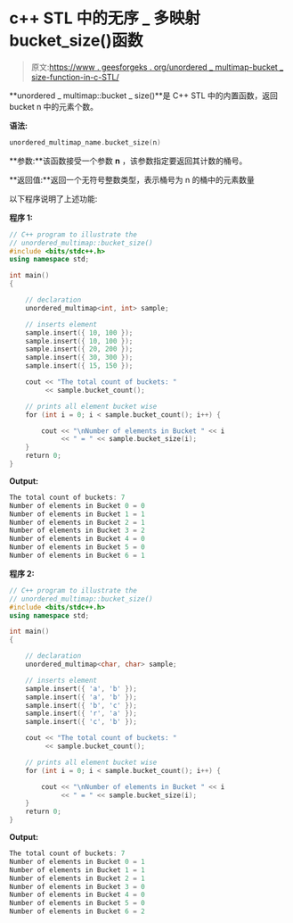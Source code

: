 # c++ STL 中的无序 _ 多映射 bucket_size()函数

> 原文:[https://www . geesforgeks . org/unordered _ multimap-bucket _ size-function-in-c-STL/](https://www.geeksforgeeks.org/unordered_multimap-bucket_size-function-in-c-stl/)

**unordered _ multimap::bucket _ size()**是 C++ STL 中的内置函数，返回 bucket n 中的元素个数。

**语法:**

```cpp
unordered_multimap_name.bucket_size(n)
```

**参数:**该函数接受一个参数 **n** ，该参数指定要返回其计数的桶号。

**返回值:**返回一个无符号整数类型，表示桶号为 n 的桶中的元素数量

以下程序说明了上述功能:

**程序 1:**

```cpp
// C++ program to illustrate the
// unordered_multimap::bucket_size()
#include <bits/stdc++.h>
using namespace std;

int main()
{

    // declaration
    unordered_multimap<int, int> sample;

    // inserts element
    sample.insert({ 10, 100 });
    sample.insert({ 10, 100 });
    sample.insert({ 20, 200 });
    sample.insert({ 30, 300 });
    sample.insert({ 15, 150 });

    cout << "The total count of buckets: " 
         << sample.bucket_count();

    // prints all element bucket wise
    for (int i = 0; i < sample.bucket_count(); i++) {

        cout << "\nNumber of elements in Bucket " << i
             << " = " << sample.bucket_size(i);
    }
    return 0;
}
```

**Output:**

```cpp
The total count of buckets: 7
Number of elements in Bucket 0 = 0
Number of elements in Bucket 1 = 1
Number of elements in Bucket 2 = 1
Number of elements in Bucket 3 = 2
Number of elements in Bucket 4 = 0
Number of elements in Bucket 5 = 0
Number of elements in Bucket 6 = 1

```

**程序 2:**

```cpp
// C++ program to illustrate the
// unordered_multimap::bucket_size() 
#include <bits/stdc++.h>
using namespace std;

int main()
{

    // declaration
    unordered_multimap<char, char> sample;

    // inserts element
    sample.insert({ 'a', 'b' });
    sample.insert({ 'a', 'b' });
    sample.insert({ 'b', 'c' });
    sample.insert({ 'r', 'a' });
    sample.insert({ 'c', 'b' });

    cout << "The total count of buckets: " 
         << sample.bucket_count();

    // prints all element bucket wise
    for (int i = 0; i < sample.bucket_count(); i++) {

        cout << "\nNumber of elements in Bucket " << i
             << " = " << sample.bucket_size(i);
    }
    return 0;
}
```

**Output:**

```cpp
The total count of buckets: 7
Number of elements in Bucket 0 = 1
Number of elements in Bucket 1 = 1
Number of elements in Bucket 2 = 1
Number of elements in Bucket 3 = 0
Number of elements in Bucket 4 = 0
Number of elements in Bucket 5 = 0
Number of elements in Bucket 6 = 2

```